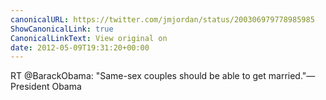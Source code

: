 ```yaml
---
canonicalURL: https://twitter.com/jmjordan/status/200306979778985985
ShowCanonicalLink: true
CanonicalLinkText: View original on
date: 2012-05-09T19:31:20+00:00
---
```

RT @BarackObama: "Same-sex couples should be able to get married."—President Obama